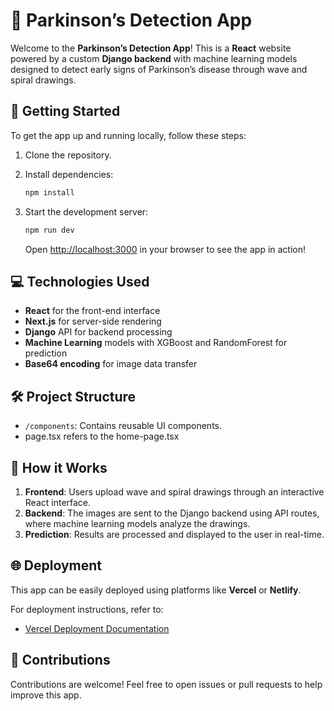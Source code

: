 # 🧠 Parkinson’s Detection App

Welcome to the **Parkinson’s Detection App**! This is a **React** website powered by a custom **Django backend** with machine learning models designed to detect early signs of Parkinson’s disease through wave and spiral drawings.

## 🚀 Getting Started

To get the app up and running locally, follow these steps:

1. Clone the repository.
2. Install dependencies:
   ```bash
   npm install
   ```

3. Start the development server:
   ```bash
   npm run dev
   ```
   Open [http://localhost:3000](http://localhost:3000) in your browser to see the app in action!

## 💻 Technologies Used
- **React** for the front-end interface
- **Next.js** for server-side rendering
- **Django** API for backend processing
- **Machine Learning** models with XGBoost and RandomForest for prediction
- **Base64 encoding** for image data transfer

## 🛠️ Project Structure
- `/components`: Contains reusable UI components.
- page.tsx refers to the home-page.tsx

## 🔧 How it Works
1. **Frontend**: Users upload wave and spiral drawings through an interactive React interface.
2. **Backend**: The images are sent to the Django backend using API routes, where machine learning models analyze the drawings.
3. **Prediction**: Results are processed and displayed to the user in real-time.

## 🌐 Deployment

This app can be easily deployed using platforms like **Vercel** or **Netlify**.

For deployment instructions, refer to:
- [Vercel Deployment Documentation](https://vercel.com/docs)

## 🎉 Contributions

Contributions are welcome! Feel free to open issues or pull requests to help improve this app.
